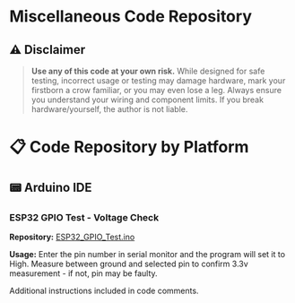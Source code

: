 # Miscellaneous Code Repository

## ⚠️ Disclaimer
> **Use any of this code at your own risk.** While designed for safe testing, incorrect usage or testing may damage hardware, mark your firstborn a crow familiar, or you may even lose a leg. Always ensure you understand your wiring and component limits. If you break hardware/yourself, the author is not liable.



# 📋 Code Repository by Platform

## 📟 Arduino IDE

### ESP32 GPIO Test - Voltage Check
**Repository:** [ESP32_GPIO_Test.ino](https://github.com/DisasterofPuppets/Miscellaneous-Code/blob/main/ESP32_GPIO_Test.ino)

**Usage:** Enter the pin number in serial monitor and the program will set it to High. Measure between ground and selected pin to confirm 3.3v measurement - if not, pin may be faulty.

Additional instructions included in code comments.
